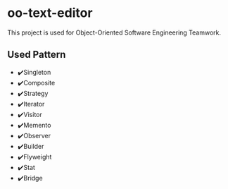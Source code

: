 # oo-text-editor
This project is used for Object-Oriented Software Engineering Teamwork.
## Used Pattern
- ✔️Singleton
- ✔️Composite
- ✔️Strategy
- ✔️Iterator
- ✔️Visitor
- ✔️Memento
- ✔️Observer
- ✔️Builder
- ✔️Flyweight
- ✔️Stat
- ✔️Bridge
